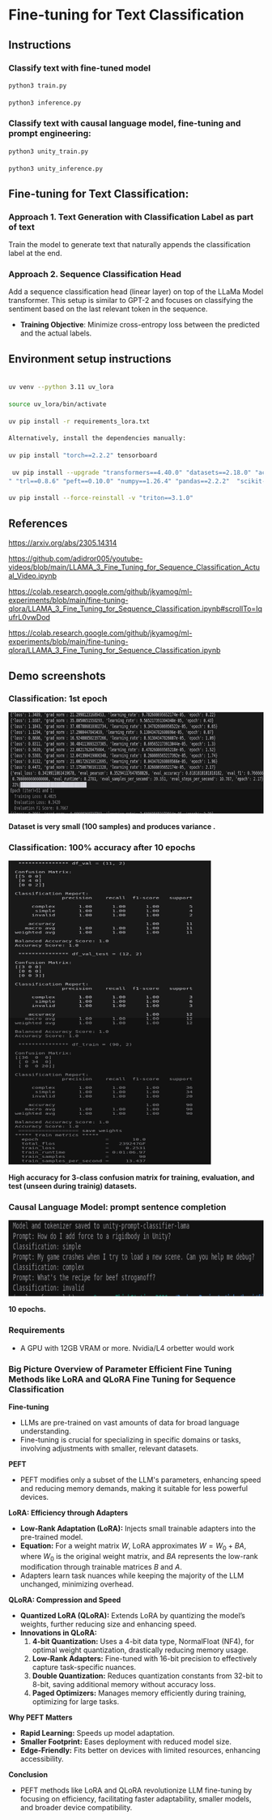 # Fine-tuning for Text Classification

## Instructions

### Classify text with fine-tuned model

```bash
python3 train.py 

python3 inference.py 
```
### Classify text with causal language model, fine-tuning and prompt engineering:

```bash
python3 unity_train.py 

python3 unity_inference.py 
```

## Fine-tuning for Text Classification:

### Approach 1. Text Generation with Classification Label as part of text

Train the model to generate text that naturally appends the classification label at the end.

### Approach 2. Sequence Classification Head

Add a sequence classification head (linear layer) on top of the LLaMa Model transformer. This setup is similar to GPT-2 and focuses on classifying the sentiment based on the last relevant token in the sequence.
- **Training Objective**: Minimize cross-entropy loss between the predicted and the actual labels.

## Environment setup instructions

```bash

uv venv --python 3.11 uv_lora

source uv_lora/bin/activate

uv pip install -r requirements_lora.txt 

Alternatively, install the dependencies manually:

uv pip install "torch==2.2.2" tensorboard  

 uv pip install --upgrade "transformers==4.40.0" "datasets==2.18.0" "accelerate==0.29.3" "evaluate==0.4.1" "bitsandbytes==0.43.1" "huggingface_hub==0.22.2
" "trl==0.8.6" "peft==0.10.0" "numpy==1.26.4" "pandas==2.2.2"  "scikit-learn==1.6.1" 

uv pip install --force-reinstall -v "triton==3.1.0"
```
## References

https://arxiv.org/abs/2305.14314

https://github.com/adidror005/youtube-videos/blob/main/LLAMA_3_Fine_Tuning_for_Sequence_Classification_Actual_Video.ipynb

https://colab.research.google.com/github/jkyamog/ml-experiments/blob/main/fine-tuning-qlora/LLAMA_3_Fine_Tuning_for_Sequence_Classification.ipynb#scrollTo=IqufrL0vwDod

https://colab.research.google.com/github/jkyamog/ml-experiments/blob/main/fine-tuning-qlora/LLAMA_3_Fine_Tuning_for_Sequence_Classification.ipynb

## Demo screenshots

### Classification: 1st epoch

<img src="e1.png" width="800" height="200" alt="Epoch 1 metrics">

**Dataset is very small (100 samples) and produces variance .**

### Classification: 100% accuracy after 10 epochs

<img src="e10f1.png" width="400" height="600" alt="Epoch 1 metrics">

**High accuracy for 3-class confusion matrix for training, evaluation, and test (unseen during trainig) datasets.**

### Causal Language Model: prompt sentence completion

<img src="causal10.png" width="700" height="150" alt="Epoch 1 metrics">

**10 epochs.**

### Requirements
* A GPU with 12GB VRAM or more.  Nvidia/L4 orbetter would work

### Big Picture Overview of Parameter Efficient Fine Tuning Methods like LoRA and QLoRA Fine Tuning for Sequence Classification

**Fine-tuning**
- LLMs are pre-trained on vast amounts of data for broad language understanding.
- Fine-tuning is crucial for specializing in specific domains or tasks, involving adjustments with smaller, relevant datasets.

**PEFT**
- PEFT modifies only a subset of the LLM's parameters, enhancing speed and reducing memory demands, making it suitable for less powerful devices.

**LoRA: Efficiency through Adapters**
- **Low-Rank Adaptation (LoRA):** Injects small trainable adapters into the pre-trained model.
- **Equation:** For a weight matrix $W$, LoRA approximates $W = W_0 + BA$, where $W_0$ is the original weight matrix, and $BA$ represents the low-rank modification through trainable matrices $B$ and $A$.
- Adapters learn task nuances while keeping the majority of the LLM unchanged, minimizing overhead.

**QLoRA: Compression and Speed**
- **Quantized LoRA (QLoRA):** Extends LoRA by quantizing the model’s weights, further reducing size and enhancing speed.
- **Innovations in QLoRA:**
  1. **4-bit Quantization:** Uses a 4-bit data type, NormalFloat (NF4), for optimal weight quantization, drastically reducing memory usage.
  2. **Low-Rank Adapters:** Fine-tuned with 16-bit precision to effectively capture task-specific nuances.
  3. **Double Quantization:** Reduces quantization constants from 32-bit to 8-bit, saving additional memory without accuracy loss.
  4. **Paged Optimizers:** Manages memory efficiently during training, optimizing for large tasks.

**Why PEFT Matters**
- **Rapid Learning:** Speeds up model adaptation.
- **Smaller Footprint:** Eases deployment with reduced model size.
- **Edge-Friendly:** Fits better on devices with limited resources, enhancing accessibility.

**Conclusion**
- PEFT methods like LoRA and QLoRA revolutionize LLM fine-tuning by focusing on efficiency, facilitating faster adaptability, smaller models, and broader device compatibility.



